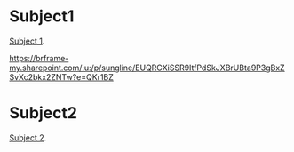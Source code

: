 
# Subject1

[Subject 1](./subject1_page.html).

https://brframe-my.sharepoint.com/:u:/p/sungline/EUQRCXiSSR9ItfPdSkJXBrUBta9P3gBxZSvXc2bkx2ZNTw?e=QKr1BZ

# Subject2

[Subject 2](./subject2_page.html).
